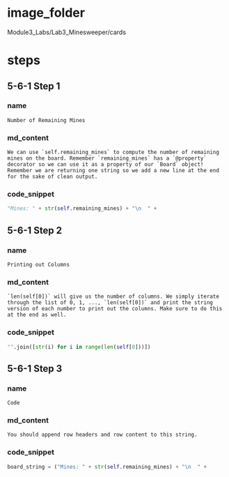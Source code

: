 # image_folder
Module3_Labs/Lab3_Minesweeper/cards

# steps
## 5-6-1 Step 1

### name
```
Number of Remaining Mines
```
### md_content
```
We can use `self.remaining_mines` to compute the number of remaining mines on the board. Remember `remaining_mines` has a `@property` decorator so we can use it as a property of our `Board` object! Remember we are returning one string so we add a new line at the end for the sake of clean output.

```
### code_snippet
```python
"Mines: " + str(self.remaining_mines) + "\n  " +
```
## 5-6-1 Step 2
### name
```
Printing out Columns
```
### md_content
```
`len(self[0])` will give us the number of columns. We simply iterate through the list of 0, 1, ..., `len(self[0])` and print the string version of each number to print out the columns. Make sure to do this at the end as well. 
```
### code_snippet
```python
"".join([str(i) for i in range(len(self[0]))])
```
## 5-6-1 Step 3
### name
```
Code
```
### md_content
```
You should append row headers and row content to this string.
```
### code_snippet
```python
board_string = ("Mines: " + str(self.remaining_mines) + "\n  " +                "".join([str(i) for i in range(len(self[0]))]))
```